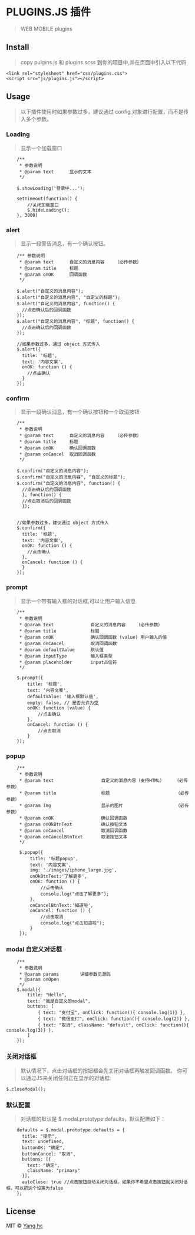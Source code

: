 # PLUGINS.JS 插件

> WEB MOBILE plugins 

## Install

> copy pulgins.js 和 plugins.scss 到你的项目中,并在页面中引入以下代码

```
<link rel="stylesheet" href="css/plugins.css">
<script src="js/plugins.js"></script>

```

## Usage

> 以下插件使用时如果参数过多，建议通过 config 对象进行配置，而不是传入多个参数。


### Loading

> 显示一个加载窗口

```
    /**
     * 参数说明
     * @param text      显示的文本
     */
     
    $.showLoading('登录中...');
    
    setTimeout(function() {
        //关闭加载窗口
        $.hideLoading();
    }, 3000)

```


### alert

>显示一段警告消息，有一个确认按钮。

```
    /** 参数说明
     * @param text      自定义的消息内容    （必传参数）
     * @param title     标题
     * @param onOK      回调函数
     */
     
    $.alert("自定义的消息内容");
    $.alert("自定义的消息内容", "自定义的标题");
    $.alert("自定义的消息内容", function() {
      //点击确认后的回调函数
    });
    $.alert("自定义的消息内容", "标题", function() {
      //点击确认后的回调函数
    });
    
    //如果参数过多，通过 object 方式传入
    $.alert({
      title: '标题',
      text: '内容文案',
      onOK: function () {
        //点击确认
      }
    });

```

### confirm

>显示一段确认消息，有一个确认按钮和一个取消按钮

```
    /**
     * 参数说明
     * @param text      自定义的消息内容    （必传参数）
     * @param title     标题
     * @param onOK      确认回调函数
     * @param onCancel  取消回调函数
     */
     
    $.confirm("自定义的消息内容");
    $.confirm("自定义的消息内容", "自定义的标题");
    $.confirm("自定义的消息内容", function() {
      //点击确认后的回调函数
      }, function() {
      //点击取消后的回调函数
      });
    
    
    //如果参数过多，建议通过 object 方式传入
    $.confirm({
      title: '标题',
      text: '内容文案',
      onOK: function () {
        //点击确认
      },
      onCancel: function () {
      }
    });

```


### prompt

> 显示一个带有输入框的对话框,可以让用户输入信息

```
    /**
     * 参数说明
     * @param text              自定义的消息内容    （必传参数）      
     * @param title             标题
     * @param onOK              确认回调函数 (value) 用户输入的值
     * @param onCancel          取消回调函数
     * @param defaultValue      默认值
     * @param inputType         输入框类型
     * @param placeholder       input占位符
     */
    
    $.prompt({
        title: '标题',
        text: '内容文案',
        defaultValue: '输入框默认值',
        empty: false, // 是否允许为空
        onOK: function (value) {
            //点击确认
        },
        onCancel: function () {
            //点击取消
        }
    });
```

### popup

```
    /**
     * 参数说明
     * @param text                  自定义的消息内容（支持HTML）    （必传参数）
     * @param title                 标题                         （必传参数）
     * @param img                   显示的图片                    （必传参数）
     * @param onOK                  确认回调函数 
     * @param onOkBtnText           确认按钮文本
     * @param onCancel              取消回调函数
     * @param onCancelBtnText       取消按钮文本
     */
     
     $.popup({
         title: '标题popup',
         text: '内容文案',
         img: './images/iphone_large.jpg',
         onOkBtnText:'了解更多',
         onOK: function () {
             //点击确认
             console.log("点击了解更多");
         },
         onCancelBtnText:'知道啦',
         onCancel: function () {
             //点击取消
             console.log("点击知道啦");
         }
     });
```

### modal  自定义对话框
```
    /**
     * 参数说明
     * @param params        详细参数见源码
     * @param onOpen
     */
    $.modal({
        title: "Hello",
        text: "我是自定义的modal",
        buttons: [
            { text: "支付宝", onClick: function(){ console.log(1)} },
            { text: "微信支付", onClick: function(){ console.log(2)} },
            { text: "取消", className: "default", onClick: function(){ console.log(3)} },
        ]
    });

```

###  关闭对话框

>默认情况下，点击对话框的按钮都会先关闭对话框再触发回调函数。
>你可以通过JS来关闭任何正在显示的对话框:

```
$.closeModal();
```

### 默认配置

>对话框的默认是 $.modal.prototype.defaults，默认配置如下：

```
    defaults = $.modal.prototype.defaults = {
      title: "提示",
      text: undefined,
      buttonOK: "确定",
      buttonCancel: "取消",
      buttons: [{
        text: "确定",
        className: "primary"
      }],
      autoClose: true //点击按钮自动关闭对话框，如果你不希望点击按钮就关闭对话框，可以把这个设置为false
    };
```



## License

MIT © [Yang hc](https://github.com/hqwlkj)
      
